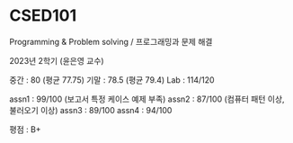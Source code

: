# CSED101
Programming &amp; Problem solving / 프로그래밍과 문제 해결

2023년 2학기 (윤은영 교수)

중간 : 80 (평균 77.75)
기말 : 78.5 (평균 79.4)
Lab : 114/120

assn1 : 99/100 (보고서 특정 케이스 예제 부족)
assn2 : 87/100 (컴퓨터 패턴 이상, 불러오기 이상)
assn3 : 89/100
assn4 : 94/100

평점 : B+
